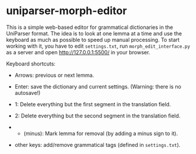 # uniparser-morph-editor

This is a simple web-based editor for grammatical dictionaries in the UniParser format. The idea is to look at one lemma at a time and use the keyboard as much as possible to speed up manual processing. To start working with it, you have to edit ``settings.txt``, run ``morph_edit_interface.py`` as a server and open http://127.0.0.1:5500/ in your browser.


Keyboard shortcuts:

* Arrows: previous or next lemma.

* Enter: save the dictionary and current settings. (Warning: there is no autosave!)

* 1: Delete everything but the first segment in the translation field.

* 2: Delete everything but the second segment in the translation field.

* - (minus): Mark lemma for removal (by adding a minus sign to it).

* other keys: add/remove grammatical tags (defined in ``settings.txt``).